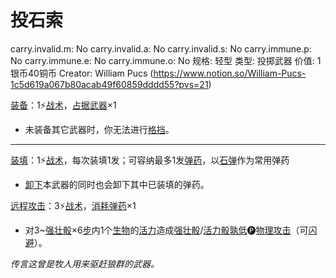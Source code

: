 # 投石索

carry.invalid.m: No
carry.invalid.a: No
carry.invalid.s: No
carry.immune.p: No
carry.immune.e: No
carry.immune.o: No
规格: 轻型
类型: 投掷武器
价值: 1银币40铜币
Creator: William Pucs (https://www.notion.so/William-Pucs-1c5d619a067b80acab49f60859dddd55?pvs=21)

<aside>

[装备](https://www.notion.so/1b3d619a067b80f99057fe3412922dd5?pvs=21)：1⚡️[战术](https://www.notion.so/1b3d619a067b8051b6eaffd160aee01c?pvs=21)，[占据](https://www.notion.so/1b3d619a067b8021ba8fe7cef8b96857?pvs=21)[武器](https://www.notion.so/1b3d619a067b80529a70eee1166b41ef?pvs=21)×1

- 未装备其它武器时，你无法进行[格挡](https://www.notion.so/1b4d619a067b803faa0fe2c3dd8fedee?pvs=21)。

---

[装填](https://www.notion.so/1b3d619a067b802780a7f5d5de199883?pvs=21)：1⚡️[战术](https://www.notion.so/1b3d619a067b8051b6eaffd160aee01c?pvs=21)，每次装填1发；可容纳最多1发[弹药](https://www.notion.so/1b3d619a067b80a69233f4e32634e075?pvs=21)，以[石弹](%E7%9F%B3%E5%BC%B9%201bdd619a067b80009c68feb6c192dffc.md)作为常用弹药

- [卸下](https://www.notion.so/1b3d619a067b80b9b74bf84b6576deae?pvs=21)本武器的同时也会卸下其中已装填的弹药。
</aside>

<aside>

[远程攻击](https://www.notion.so/1b4d619a067b805f8c27e6cffc369b74?pvs=21)：3⚡️[战术](https://www.notion.so/1b3d619a067b8051b6eaffd160aee01c?pvs=21)，[消耗](https://www.notion.so/1b3d619a067b80789d16e44120e1be39?pvs=21)[弹药](https://www.notion.so/1b3d619a067b80a69233f4e32634e075?pvs=21)×1

- 对3~[强壮骰](https://www.notion.so/1b3d619a067b806094ebcc0abdf4ba13?pvs=21)×6[步](https://www.notion.so/1b3d619a067b800fb1cfe9f0ef45b9ef?pvs=21)内1个[生物](https://www.notion.so/1b3d619a067b80d0bbe1d113bf20ff1f?pvs=21)的[活力](https://www.notion.so/1b3d619a067b805391c0d92f6a9c2e06?pvs=21)造成[强壮骰](https://www.notion.so/1b3d619a067b806094ebcc0abdf4ba13?pvs=21)/[活力骰](https://www.notion.so/1b3d619a067b8019a494fecc31aaaafa?pvs=21)[孰低](https://www.notion.so/1b3d619a067b80129f8ad6f93d692b0b?pvs=21)🅟[物理攻击](https://www.notion.so/1b4d619a067b801e990cfa56185bd47c?pvs=21)（可[闪避](https://www.notion.so/1b4d619a067b802bac11faba310fa6c8?pvs=21)）。
</aside>

*传言这曾是牧人用来驱赶狼群的武器。*